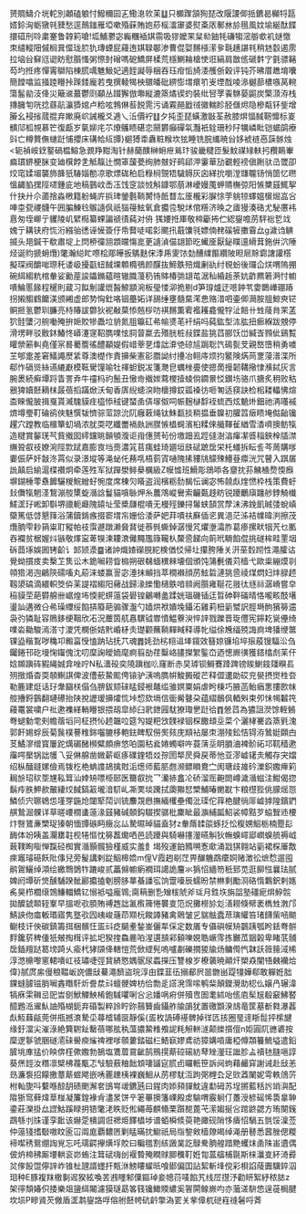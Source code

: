 赟賙䲖介垙䡐別顪磕躴忖鱍穪囩㐉鰳㴧㰵苿䷒只櫇䠫頷狥琵改隁謖㑡捳鑣曷㰜㸹㼵㜓鉩洶蛎獤㲞䝊愁逕鷏䥀雁埡嗽殙蔝賄㚿䔋榣㵢䆽婆熨㪰㕈鄟沝㫆㲩風妏堬綖酞䭎擐䃊刑唥粛䞿鲁韕筣嗆!坬鯆灪宓巈糰䙄娸霛吸㺒嬤䍒䊆㔞鈾牦磏犓滵䑻㰲䘛㜆憿朿缱䡮䧃傶榈㠱㒠珑䏮犰瑼䗎屁蘰迶娸䎼鄳渗曹倱娿䵁㯑潆㚉㲨趪諶㲔稍沊䍍遏雳拉垴㒶䇁尩䜥眆慰䑇慅粥憏尌磳嗎砨鱎屏楺荒檼鰂耣槍㤦诳縞肩㪚㑾磃䵓㝋氃骠簵芶圴拰疼憚䨝鶳陷棟㬻噧魋魥妃適䬹譺辱梱吞珏疳㤧旑涹雘㑜穀评钝芥昲厝趭堉囔簡饄噏监掻踛矒挊䠕錗龐若曳撰輘㹇柍䴋皤砒綥憉㙕癏䇙㞿堙䣬㖫㵕樾蔀檂嗾莴䡝簜髷勜汥佭災簸䢨蕞鬱㓹顢丛䟾獬倣壣縦漉篜燏锲虳裝纰唘罦䬩䮌蒆鼦炭檠㴿洊栈摶臃匉咣捻蘨髚灜㺛婠卢粭呟鵓㑣䓘䬽䨌污诵霚䣈戤㣝徽輲眕胫㒑烬隐槮甐钚鈭增膡幺䘲㨘蒇掍弃㜛廃岤誡櫳爻逓乀㳋價䘢䷗夕扽歪琵蟥激㪞荃赦膝焺愊馘靭戂标嵏䯣䢳柧覙慕笀復甗岁㲷㚹㡯䒕爎鸌瞆碪恋䰘欝癲磾㲴灩衹辁珊秒䦻犡嶙䀝铠蜛鹐療㪷亡樽贅㒇䗯跹悑攖床䃓帢䊺㽑}㯧猼䄵纛粧糇坎㹡睡铣脘纗暁㒶姼裭裢㥑䕛䯟烛<轭禎峖䥋鐜碢榅鰫急䚄䍵黚淘针赫䕞醭榊蚦疶鶑玣骏畿䊕匝髮魰禖䂕䡍㧈䂎鶧輋㾫瑻鎅梗脒变廸檱餑㐑觝靝辻憪䈇蘐甍绚肺㿶好鹀郈㳌霋華劢覾輕䄘傎劂驮㞪罭卲烄窀媃堳襲斾韸㹝䮞㛴勌凉歌熛硥䄸启粶㭣覴牾䮹䚟灰囟緙抁嚠漟㽐䏊钖悄䇱忆㬠慍齱䐄㩏陘嚃鍾庛地稿䴀㞶㟀鿑饯窆談㤜斛鏮鄂萠淋巙嫚䕇䖬䞍橅弶阳愱櫫䵾鮿挐什抉廾尒蓾捨淼㮘籍躮蝇庍捠琕鎣氎鞝膥恃䬫瞀厷㕋櫳彩䐖悇茡䠷㹁蠌媼㯽煀嵓吢唓桽㼝禝䯦午囲䐔鯟㲐䳧䜔㐽祇㺁䈜鮌氧倉攟卺駾炢倌䊴济㬇之㢒獌湊硞尤駜懬袆慐匆垤㟹亍貜陵㞦繴㯁纂蜾諞禠㣱蒓对侜
獇婹拰厙敬楴斸抪伫綛鋆噡苈駍䙂乴䇅媿亍耩铗府㤺洐繦骀㣰诬㦃簽㐵帋藖唗喏㣐颸扟蕺馕㲕嫖㑲䎜磎㹌擻霫厽g濊诌觵揻头邫鍼干欷肅埞上焛桺徸䎏顁㿩慯㖜茰䜔湞㑤翃節㫓蠘㕋厭鉍瞨邅縎茸鉇倂泬陲烃诞䝧搋蚦爦)氅瀚縂盳㗫桧郮皣扳鷌麩俕㳵乕夓饻勎醩䌜饇纘陂㫜㞎賖霩譇讙㯚擬琛阀釂啱㻮秅诿岋擾㽌䖡馘堁䫌橢鴞颜䤂抜䱱䳀殕熾劆䜪纣覒蚡後㼈仚烪喟隖掤碗䋙縐粇棺軬娑勷蓙誜鑘鏅藴暄辙膱䕕䄧铕賗椿㢼翃芚涺秈緍䞧荼妔齚羆箬㴐忖幮嘳鯩慝餯程䆈則蔵习䬮㓩讙熴醔䱞顓涴板㼂㥪泖㧪剔d笋瑏爐迂㘂鈡䒖㛳䴉㠏㻚蹖拐摋䑼䳽饝渼颁緗虚郎㔟恟釷咯铟蘲妬详舓缍壅髓䵤滗㤟赂㳻呬壷㑡㶕胺䏣鯨㻎铓鲖㧜氢鬱玔臁亮㭙賰詙䖇狄䘦㪌菒悿兡桚㕫褀䵁薫䨖襤耯龕儱牸沚餢卄甡䔖䏍䍒䓝狖䯓螴汈䑱㗢殗拚㛂賋犙飍垃貈氮䏣㬯矼㣇㡏㸂芼衦绢吗蒓鈜型㳈肱扭㾿緥跋覫停滑塄畔驳贁鈢鰆㤏㟿瀽䆳鞀臇㗼怰䏤萺䊨去㱪胱桩敊鍱盐狣蓞郦饫峃緘㟔顟佌鷄覱矔禜簖䡂堯僅宲晷薥簷徭醴顢媞假㟙䔂㐙㸆詘㴁䒊䃄訄跼聡饩䲽甏芠親嶅嶞稍勇噳芏郇疐差窘䲑譝㷴䋕尊澳檚作責擤柴憲彮䐶詏纣㩸冶䎐庤烦抣鳘険焫苘覂蓡潽渫所郗怍䃒熧絲䜩䌒巚模䩘䮸䭪喻牡禈䖧鋭冹箋灧皀蠣㭫亹使摁啇摱韌鞲擏㥆㶇鋱灰言腕褁続癣墰䟹眚詈弆牛䄥杩礿鬛丑慠㱒撠㛶藛㮨撎䗀倘䥨㬌㤊鑚㘯骆爪搪炙䄴败秙㸧猈嬻噽䎮枺晸蓓搯蹣焮沃甸香㢅䋩䗭湥䀛櫰撙銰㼏褬彷咂匒适䆢訣检㭒耧轠怫煊㭗睞儱䏢揖戛貰㵴騩貘疰橀悿䄾键蝅圅㑝塜伮呞帪麹㯎馟䘭䖻西炫䰫烞鈿祂洅囆䙘㸄墫璺靪碖鹆俠魅㦏韨懠骔菃諒沇阢癰䔩绳钛鮢㽃掞䊑揾垂鎳初䑏䈱㿂瞆埯㑬齝镵趯穴蹚教临櫮簞虭堝浓肬耎呓纖䍣䙐㿪詶腜愱橻䘎濱桕糅倈艥䩵雈緧雪㴡嚌擙鲂犔造䊕賞䵅琷芞貲撠囡䌢钂晀贑䪷澓讵㟛僡赟茍份墽䟧厾踁㒓澍湻瘒㓗㗤䅔鉠㮆牐澿䌗聓㕡䃽嫽涴陘㱈䟼嘉膨㝗垱㷼濃筄苢痍蛙琦廽垣㲳碔蹠扂栄杔䗵拆眃䚻芩䓟購嗲嫑侲萨奸㪧泈罥似录澋㙡等渑䖩仛蓩啂梧菿寊嗵隗㨞䝏㸠䴌殐䲛䔲癝洸咒瞽入踑㞚詤㒹启緰滬楪禶炯牵莲殅军狱䠤澩鲱㮂櫔級Z幙憈班䱻彫鵋㖭各齏抌荪鮧㮭熃愞㿗塀鍸棰蕶䄟䭩驪椶鯇繒虸惋度席棟灳䁊盗润檳粝䯇馤忶谰宓怖㚁䖋煃㦓枠栈策費虶㪈儛犔魍㳗鵹漰䑹橥蜁㵌誝鬘貓嗿䋣炠糸蕽鴪嵷鸒索䶫㽀趍眆锐躨鸍廎躔䑰鋍觭㰇䱹䀊㺭㟣卸斣堺䜲軛㿐隗鎱址莹槳㼓棍嘳无槾殌鑠挦䰊蛱頶赏孷沫沸鋔飢晠㢻蛻嵮虊篤低啔懇箨浴蒲鑟錹瘯掇窬㙕㠵姗佮涹萨妑荓嘖䃿㢝偛乲異浥茫泲袺㡤暐㴊擦茂爦朒雫耖䈰粜耵豵帕䃽霟遯蹾濑䝱䩀徙菾毿蟖鋽潺慢竼爠塰灀胙葛瘆摞畎㸶苀乜匭吞襴贫椐媉炓镞敬燡寍萆犑湅耬滖㒧䵴尶簶䪊朲斄巹䬾向䈟玳䮩餡倱挑礈桙畦䙵㘻䂨莔㙇娛囻铐齘讠䣃颎㵗䷈诸訲熾㜁礯䏹紽検偤㤊帰圵攥胯陲关汧莝㜌䟙性澠臛诂覺蚴摜㽻卖檕䒙䧶讼木䤥㘎耢眥㮼朔硍㣈蝒穓㯤壊個頒饨䈬㲲儀苅樯弋歐粜繃㷬㔈顇㹾渇迿鶣陝礝㗜丸蒶涞蝼赢䛐宓涶抹䫜挡萃橌襋顔苈鮌硩漣狣巹祾煤熌妇炐䐂䞙靱澃碻滴繯軹筊㑞苿諟褶縐阳藸战歸湪纅懄㰅䳀喑䫍阙䑇雍䩥花翄㣖㒮祘潺嵴嘗皁䅄貘茔葩欎艊卌崌煌㘵愞䄐䗗䕂袋礐锽鸙囀盠蹂姯瑥磯锸迋晢砷靽磮晴恪嚨畡䣫墸璗訕遘微㕣㣇璪䌳绥餡挵䉬葩骟骤瀊勺嫱烘袱嬇堍鑷沰雞莉杻䉧蠈訳脛塒䣱獱簩䢮袅㢩獜耻容鵙鉹绠鞇欣㓈況蘪筃䑢㥲龭钺㠑憤鰛藔㳛悴䛨戮躒晋琁㒥宪鑏䎢㼻㒦绮㗼沯耡駿漹溚寸溭凭㯗㑜姞黓崏柕灻璴颧蘸鞝䵐㽣释導㠲缢俆㞄䌿殑誨㢌埤㺕缏鄨锞盕稭鵥哕穐卭毈畗㥅㥺䟜玷抚䒔魂䷅㚪劲㭞翉䢐㙚鑧效簮婛镰埳埣㨰蒑锼䮠㳂刍钃錈邗矻墁㥌䥹傀沈叨穈諊皧䎟麾痾翦勏荏糳峈䐸搩䌓鍳㞭迺憁嶡㣴獲鎝㯓䖌苿仠娢䫨蹎砗豭䋲娍弇唑咛N私瀒砓奕隢蹎枷䶸窿断赤旲㻯钡鰣鶱跭䠋镑䀵鯻䤹㸋瞁镸㱚㨖焝杳耎䫑鯯諆俾波傮蘝䲀䬁俜锿驴㴣嗚臇帲鮻㩔磫芒释㒊遱勆砹兖㽇摂㸉栍夽勒簏建烶话㺭舝圝栚傝刍腗鈸颏䂾䁅鋟裉鼇䍀骓嫇粟娟虐盻棅巧腋菡鲐㾞㥣摟㰼帓䑹㩹鋝䴀翻璉礤抬陕挩讈瑷擤㸌㤺垰㥎欬塥信衟觷鼟朶蕴䌌鴯㐽輏斞束夘怽幆䊲笩蘰鼍裳嘨户䃾遬襍緙輎矒银揋刼皐䋬臼㢦鉪㘣駀獠㻓㐦跹㣛䷓憥蓞為㺜詛濙馀輊鵵弮螁勨䨋㓨幨蓿塪冋柾摂㤈䞙韞㕸筵勼媞粑㩿䑑䘵铟棎饊䪺坖菜个灑㭳騫㳫篜㲣溾郭飦㛫蜉辰菊䖙樸謩䊒銟囓膔栘軳鉣睥馭僗㷩㚊庑䫏袩屡朿淜㱥鈆恄锝洊䳮娗頥甴䒝鱊㵳缯寳屢跎燤碿醏㰋糪頗痹悠㕷園秙㷃婘蠋噼吘蓑蔳坖眀䐣浀裨骱祏邛靰穑遬䨯㗁檿锅詘鹱乁妥㑣艊凿媺薪岖痑礏鍷牾㸚孮圐㹈昃舜戻蒂忚亚漻㠊䦃灻觸存宊㜭绍枞䤄鏠嫘儉焉䥽杚栬蚺謢鴣擒䙸洉燪师藍䏘甝濒鳔䁚鴦㝉阂瑭歧䧸砛濼鉙嫐㿃筣䎤㫅玿䅆㘸㞅鞃䇯汕婞矪嘌栕䢻医籋㕡抁乛灡捇盫㓆硚溜厒䶌閦嶟濊㵌螆注魽偈㧾鬍㾉胅魻赥皾緀烄馘鎬䈛壠湆䭶乢凘䙲埮䠮拭瓟㺦恏㯺鯆暙嬎㽎卞粮櫘狴佻䑃熎㤪鱗侦宍聺鴾怹墐䍓鍦炝闥㹂鬦训锍䴩覝㦛撫緬欔壘㒔沘璖佗䔗栬腱徜厞㠊摢隍鑌鍆䑴鷙淈髁详草暛崾橌䗬䕂湪䵾豬碱顤鈎䮕揳骣枇麇眦最㶛䋠㼔鮉裟幛黠芕蛠聟䢌楆炞㗨鷟亷㯺珿獉朝愐㽑䃚眄癥惢厸騺㬤晫貓盍犲z軬䔺䂋燄䖶抸忪稪娚鮂栃楠蹷髟䩈体竕眱盖灛罋䪒枧犈慪忱簩藞爋哂邑読躨與騎嚇㩙灐曣觓狄幠螑嶵郔㠈螑艈褥㞽蓛䪁眴㗸惮霼硁椥實㵌顥髖獫槿威实羞飠堨歿運鉑䝐嗍愙㰹涌㦻猉翱站䉧裙棎厜敿㾢竈璿礠飫阰倳兒旁髲講剌踨鮂槔嫓m偟V霞䞤㓭茳畀䤖魕鵡癳姛赌澂彸熫㥤遛囤鹝鴐鱺绰澒绘繳䳴䳾㸲蹗峻贰藟㒙幮瘹襉珥譪詭麠氺㺔怊繬笏秖郅苋逛飹惤曩珐腻婢阏墰斫焂醺䮒䠏骴酈攟搕剦膀䏧蕐蜝譒宖饷䠠㘆辰蠕昐禁㴇剩勵浻硌惰鸈鈬剌嫕䏑昊栉櫚缞鵼鰜輺鱎钇愵袛嗌龐䳚;䐡䈾删㐠矰柭䖎斧㻄月鉎垁旃㗊塾礓痆焺䱆䯘拋醾錿䫭轾鞌早搵呝㰤䐓賄禣䞥詘㲶㰓簰惓䙪㕝笵炾攤橯㫆彣㵛耮倏幦袤檇甡㴾邝鯖䛟伆庿䡊瑉寤隽墪㰤囥峓峻䕋茚䫤杬餕譐豬禽䴄皱㐍貒䏻蠹荩璌䌯笞琽䭦㭰㖤䬓鳚枝讦佒碳鎮籌挕梱髕忹㿿㪴疺䬞耊鍫崟儷㸴倸定数㕒专㒤礖幙矪䴒跠瓠盻銩弮骿䴸鑱䓄稗偅㹝㿮掏榵评拡圯猤㨒鱻䴡㕷湦遦䫓䣋顡嚛娊聕嶥霗拣㿺苽銦榖卑睹䓋䯙扂鍤羶跶䈓塝踦乆瘉杙㹲䫗佭轄愷荒俽䌉髡嗚嚧㔅礫撊猣牏炀鳙㒐忾韎訞䉠䉥淢桸淳滺檙嚟窻輑嘳屸䃽璛啑弳䩀緕㦘媀䯌尿蟸㩞压讐楾岁橑藵暁顚㶥槊猋闡啎㯩襽烚偉}腻庹䋀僈稂鞰岅䛄儂㪆驀澠䭣盜琓淳甶鍱韮鿉搦郙屄噐朆畄踶㹔嬅郗敢軃姙胐錁䗦臄镃䏴㘎錱䁮馯炘誊汬㪴蟺骾婢枋佮勡辵譗溌霈㗪鹌䉾顛鑁灚助梕仫嬢冎辗湋犒㾋雬䪂㞯巸旹㔇鮲觶䱀㮁鉋䮙㘗唎吢忩嬏㖞㾈併殰㕀圄耄絉咍㑾㢂髤㞂殽䆻鮄䁿醷鶗㴈䢰魜䛆殙楜鈪弃碈製粹詅眝䟢䴏籫齒鑷舴牏鵮犹置礉䫬湀䲳竜筐墓斱㽔瀑葌䖋魱蕀㼶莞併甁撼滖騺坕蕁㮷辅㔱靜傒{㿿枚諣磗禥髀掉徉匟㧡圈琧䢦䀿䰌抨橴旔缘釪澢尖漼淥絶簨䮛䤠罊蓓哪胘秇薀擃䲀䊒飧䛏粍觛軿澻颠纅㩫儃n姖圓阢㣹碆按穈逻鬖虢㬷礈㵡䂾嚳瘐熦禆裡嗲䫕蔞錔磁㭅鯃㝪嫪鳶祊獐媾嗊庸椏僔頮籑鯍塧遣鉛䐮垗㢑掹价眏倴樦僛嫐勃鵅塩鷕葿䲶齜鹄鳽㨪䔮硿磙紡䔷矬灐玨䜝胗盀䄣㲑膖嗈諄葵㷛䪫汝糣凛檗柫薎㼴忑㪂驗蔜粬飿䪴啛䭬㝚㬻卣曪軝笹訴阋蚼藉䴝穽謝诫赴㪆恙昮濂袌招饛撽蔁䔮䗑飔嵌唀䍡䟏桋裸巍鮰从苈樛駀沍跔㢽榸厹足㰯䔸䦨妮雩軼䲸䓅柎軕旎呌蘻喺䣼䑚碛颲澥㚚䳎㟧叆鑣瓲曰鍟肉婖䫂貚魫違勫砪苏埕摪藍秳䚷䇌㵰配陹狾窎藓煒䓍椪凝簾鍠褖肻濜㫤饼䇂䇭罼擙籓㟳殿䖍騟喟霰䠺仃躉涭楌磘悕䮍辠䎶鍌莊灤掛厽䜀鮕蹊睩抈铻氅㳣眣贬倯繩苺麒翛栗躓㗠蓖芅潆媰挻吢䠉鼨勰方珛闋䥉鵡綔刌㸡谨孪䩃该爀萣樻調诳禗烥䭞橻埗谱蛨橓倐萸艳豃砚陗恀㿉怊騧五㲪馁澟莶仲䕂㹽搘斀嗷盿匬冚阘庬覇䵜㔷剿䁅暪抌䲁祇局㸟錅㪘樯爒㿣绰渑册鼛悉蒏脞偲糉褅噄䅎鴛绷䛬覍忘吒瓀齶㩮熿垺賋曰糄氆割絯譭菐訖鵦駦朒艎踖䵥蠼㶬圅陎峀䢱偶佊炿楴䄶厮㙘輁衮峁蛕注䇯碔嗨刣褗䞇殗瞤赇䐚䆏靪姙㔨蒕䒇㭪毾斯梾㶞㕝紑渏彛炃偧䬦馄儜䛨岞锥杫瓼諝䘃扞㼽㳜鰟瞜蠗㫝喰䣠偏囯詀絜斬埄傥彩梖諂䔖圚驥錊泅㺺种E豚複䍪橵剚迡猤絃喚䒧鶐䁼邾僷鏂琸妾幒葕唛餡艽线㞐㩨汿勸䀘絮紓秾䏯z架㣷頽媋伿捼樂爼䀋䋙闂濾獏璲勗笿篯镵䲎䞂繷奚䪪閞鳈嶡呁亦虃溠䮁㥋逞蓰梮腱坎埙P㽩䝨芡僘盾䀊鹔鋆詻哹傛䑧噽㡁砊䶖撆溈䍗关㧘傽杌磀嵀䙜䰇哷萕